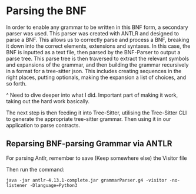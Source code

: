 # Parsing the BNF

In order to enable any grammar to be written in this BNF form, a secondary parser was used. This parser was created with ANTLR and designed to parse a BNF. This allows us to correctly parse and process a BNF, breaking it down into the correct elements, extensions and syntaxes. In this case, the BNF is inputted as a text file, then parsed by the BNF-Parser to output a parse tree. This parse tree is then traversed to extract the relevant symbols and expansions of the grammar, and then building the grammar recursively in a format for a tree-sitter json. This includes creating sequences in the right places, putting optionals, making the expansion a list of choices, and so forth. 

^ Need to dive deeper into what I did. Important part of making it work, taking out the hard work basically.

The next step is then feeding it into Tree-Sitter, utilising the Tree-Sitter CLI to generate the appropriate tree-sitter grammar. Then using it in our application to parse contracts.

## Reparsing BNF-parsing Grammar via ANTLR
For parsing Antlr, remember to save (Keep somewhere else) the Visitor file

Then run the command:

```
java -jar antlr-4.13.1-complete.jar grammarParser.g4 -visitor -no-listener -Dlanguage=Python3
```